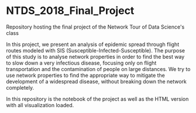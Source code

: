 # NTDS_2018_Final_Project
Repository hosting the final project of the Network Tour of Data Science's class

In this project, we present an analysis of epidemic spread through flight routes modeled with SIS (Susceptible-Infected-Susceptible). The purpose of this study is to analyse network properties in order to find the best way to slow down a very infectious disease, focusing only on flight transportation and the contamination of people on large distances. We try to use network properties to find the appropriate way to mitigate the development of a widespread disease, without breaking down the network completely.

In this repository is the notebook of the project as well as the HTML version with all visualization loaded.